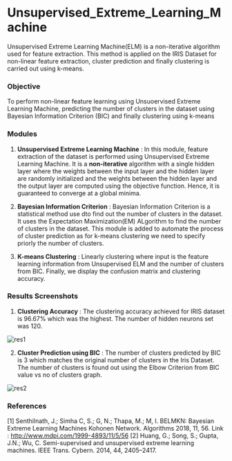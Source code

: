 # Unsupervised_Extreme_Learning_Machine
Unsupervised Extreme Learning Machine(ELM) is a non-iterative algorithm used for feature extraction. This method is applied on the IRIS Dataset for non-linear feature extraction, cluster prediction and finally clustering is carried out using k-means.

<h3> Objective </h3>

To perform non-linear feature learning using Unsuoervised Extreme Learning Machine, predicting the number of clusters in the dataset using Bayesian Information Criterion (BIC) and finally clustering using k-means

<h3> Modules </h3>

1. **Unsupervised Extreme Learning Machine** : In this module, feature extraction of the dataset is performed using Unsupervised Extreme Learning Machine. It is a **non-iterative** algorithm with a single hidden layer where the weights between the input layer and the hidden layer are randomly initialized and the weights between the hidden layer and the output layer are computed using the objective function. Hence, it is guaranteed to converge at a global minima.

2. **Bayesian Information Criterion** : Bayesian Information Criterion is a statistical method use dto find out the number of clusters in the dataset. It uses the Expectation Maximization(EM) ALgorithm to find the number of clusters in the dataset. This module is added to automate the process of cluster prediction as for k-means clustering we need to specify priorly the number of clusters.

3. **K-means Clustering** : Linearly clustering where input is the feature learning information from Unsupervised ELM and the number of clusters from BIC. Finally, we display the confusion matrix and clustering accuracy.

<h3> Results Screenshots </h3>

1. **Clustering Accuracy** : The clustering accuracy achieved for IRIS dataset is 96.67% which was the highest. The number of hidden neurons set was 120.

![res1](https://github.com/sumanth-bmsce/Unsupervised_Extreme_Learning_Machine/blob/master/ELM_kmeans_ClusteringResult.png)</br>

2. **Cluster Prediction using BIC** : The number of clusters predicted by BIC is 3 which matches the original number of clusters in the Iris Dataset. The number of clusters is found out using the Elbow Criterion from BIC value vs no of clusters graph.

![res2](https://github.com/sumanth-bmsce/Unsupervised_Extreme_Learning_Machine/blob/master/BIC_Iris.png)</br>

<h3> References </h3>

[1] Senthilnath, J.; Simha C, S.; G, N.; Thapa, M.; M, I.	BELMKN: Bayesian Extreme Learning Machines Kohonen Network. Algorithms 2018, 11, 56. 
Link : http://www.mdpi.com/1999-4893/11/5/56
[2] Huang, G.; Song, S.; Gupta, J.N.; Wu, C. Semi-supervised and unsupervised extreme learning machines. IEEE Trans. Cybern. 2014, 44, 2405–2417. 


